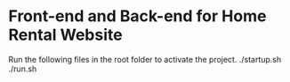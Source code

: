 # Front-end and Back-end for Home Rental Website
Run the following files in the root folder to activate the project.
./startup.sh
./run.sh
